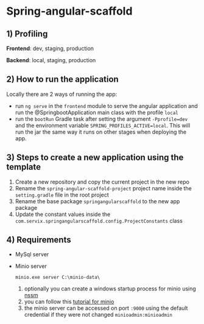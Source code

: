 # Spring-angular-scaffold

## 1) Profiling
**Frontend**: dev, staging, production

**Backend**: local, staging, production

## 2) How to run the application

Locally there are 2 ways of running the app:
* run `ng serve` in the `frontend` module to serve the angular application and run the @SpringbootApplication main class with the profile `local`
* run the `bootRun` Gradle task after setting the argument `-Pprofile=dev` and the environment variable `SPRING_PROFILES_ACTIVE=local`. This will run the jar the same way it runs on other stages when deploying the app.

## 3) Steps to create a new application using the template
1) Create a new repository and copy the current project in the new repo
2) Rename the `spring-angular-scaffold-project` project name inside the `setting.gradle` file in the root project
3) Rename the base package `springangularscaffold` to the new app package
4) Update the constant values inside the `com.servix.springangularscaffold.config.ProjectConstants` class

## 4) Requirements ##
* MySql server
* Minio server

     ```
     minio.exe server C:\minio-data\
     ```
    1) optionally you can create a windows startup process for minio using [nssm](https://nssm.cc/download)
    2) you can follow this [tutorial for minio](https://forum.duplicati.com/t/setting-up-self-hosted-minio-on-windows-10-with-automatically-renewing-ssl-certificate/645)
    3) the minio server can be accessed on port `:9000` using the default credential if they were not changed `minioadmin:minioadmin`